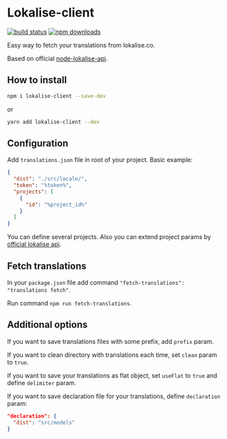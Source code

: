 # Lokalise-client

[![build status](https://badgen.net/travis/ibitcy/lokalise-client?icon=travis)](https://travis-ci.org/ibitcy/lokalise-client)
[![npm downloads](https://badgen.net/npm/dt/lokalise-client?icon=npm&color=green)](https://www.npmjs.com/package/lokalise-client)

Easy way to fetch your translations from lokalise.co.

Based on official [node-lokalise-api](https://github.com/lokalise/node-lokalise-api).

## How to install

```sh
npm i lokalise-client --save-dev
```

or

```sh
yarn add lokalise-client --dev
```

## Configuration

Add `translations.json` file in root of your project. Basic example:


```json
{
  "dist": "./src/locale/",
  "token": "%token%",
  "projects": [
    {
      "id": "%project_id%"
    }
  ]
}
```

You can define several projects. Also you can extend project params by [official lokalise api](https://app.lokalise.com/api2docs/curl/#transition-download-files-post).

## Fetch translations

In your `package.json` file add command `"fetch-translations": "translations fetch"`.

Run command `npm run fetch-translations`.

## Additional options

If you want to save translations files with some prefix, add `prefix` param.

If you want to clean directory with translations each time, set `clean` param to `true`.

If you want to save your translations as flat object, set `useFlat` to `true` and define `delimiter` param.

If you want to save declaration file for your translations, define `declaration` param:
```json
"declaration": {
  "dist": "src/models"
}
```
